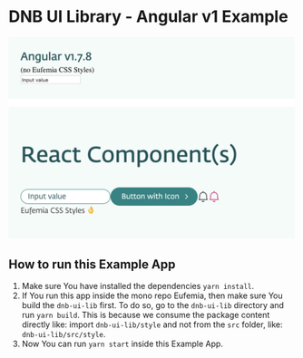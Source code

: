 # DNB UI Library - Angular v1 Example

![Screenshot](./assets/README-example-angular-1-screenshot.png)

## How to run this Example App

1. Make sure You have installed the dependencies `yarn install`.
1. If You run this app inside the mono repo Eufemia, then make sure You build the `dnb-ui-lib` first. To do so, go to the `dnb-ui-lib` directory and run `yarn build`. This is because we consume the package content directly like: import `dnb-ui-lib/style` and not from the `src` folder, like: `dnb-ui-lib/src/style`.
1. Now You can run `yarn start` inside this Example App.
